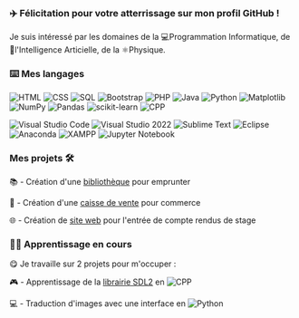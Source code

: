 ### ✈️ Félicitation pour votre atterrissage sur mon profil GitHub ! 

Je suis intéressé par les domaines de la 💻Programmation Informatique, de 🤖l'Intelligence Articielle, de la ⚛️Physique.

### ⌨️ Mes langages

![HTML](https://img.shields.io/badge/HTML-E34F26?style=for-the-badge&logo=html5&logoColor=white) ![CSS](https://img.shields.io/badge/CSS-1572B6?style=for-the-badge&logo=css3&logoColor=white) ![SQL](https://img.shields.io/badge/sql-%2300f.svg?style=for-the-badge&logo=sql&logoColor=white) ![Bootstrap](https://img.shields.io/badge/bootstrap-%238511FA.svg?style=for-the-badge&logo=bootstrap&logoColor=white) ![PHP](https://img.shields.io/badge/PHP-777BB4?style=for-the-badge&logo=php&logoColor=white) ![Java](https://img.shields.io/badge/Java-ED8B00?style=for-the-badge&logo=openjdk&logoColor=white) ![Python](https://img.shields.io/badge/python-3670A0?style=for-the-badge&logo=python&logoColor=ffdd54) ![Matplotlib](https://img.shields.io/badge/Matplotlib-%23ffffff.svg?style=for-the-badge&logo=Matplotlib&logoColor=black) ![NumPy](https://img.shields.io/badge/numpy-%23013243.svg?style=for-the-badge&logo=numpy&logoColor=white) ![Pandas](https://img.shields.io/badge/pandas-%23150458.svg?style=for-the-badge&logo=pandas&logoColor=white) ![scikit-learn](https://img.shields.io/badge/scikit--learn-%23F7931E.svg?style=for-the-badge&logo=scikit-learn&logoColor=white) ![CPP](https://img.shields.io/badge/C++-00599C.svg?style=for-the-badge&logo=C++&logoColor=white)

![Visual Studio Code](https://img.shields.io/badge/Visual%20Studio%20Code-0078d7.svg?style=for-the-badge&logo=visual-studio-code&logoColor=white) ![Visual Studio 2022](https://img.shields.io/badge/Visual%20Studio-5C2D91.svg?style=for-the-badge&logo=visual-studio&logoColor=purple)  ![Sublime Text](https://img.shields.io/badge/sublime_text-%23575757.svg?style=for-the-badge&logo=sublime-text&logoColor=important) ![Eclipse](https://img.shields.io/badge/Eclipse-FE7A16.svg?style=for-the-badge&logo=Eclipse&logoColor=white)  ![Anaconda](https://img.shields.io/badge/Anaconda-%2344A833.svg?style=for-the-badge&logo=anaconda&logoColor=white) ![XAMPP](https://img.shields.io/badge/XAMPP-FB7A24.svg?style=for-the-badge&logo=XAMPP&logoColor=white) ![Jupyter Notebook](https://img.shields.io/badge/jupyter-%23FA0F00.svg?style=for-the-badge&logo=jupyter&logoColor=white)
### Mes projets 🛠️

📚 - Création d'une [bibliothèque](https://github.com/michel-ch/Projet-developpement/tree/main/AP2%20ALGO) pour emprunter

🛒 - Création d'une [caisse de vente](https://github.com/michel-ch/stage2) pour commerce

🌐 - Création de [site web](https://github.com/michel-ch/Projet-developpement/tree/main/AP1_2022) pour l'entrée de compte rendus de stage

### 👨‍🎓 Apprentissage en cours

😋 Je travaille sur 2 projets pour m'occuper :

🎮 - Apprentissage de la [librairie SDL2](https://github.com/michel-ch/cpp) en  ![CPP](https://img.shields.io/badge/C++-00599C.svg?style=for-the-badge&logo=C++&logoColor=white)

💻 - Traduction d'images avec une interface en ![Python](https://img.shields.io/badge/python-3670A0?style=for-the-badge&logo=python&logoColor=ffdd54)
